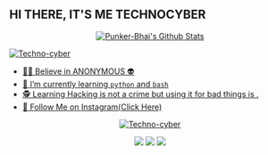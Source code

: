 ## HI THERE, IT'S ME TECHNOCYBER
<p align="center">
<!--  <img alt="profile pic" width="460px" src="https://avatars1.githubusercontent.com/Technocyber" /> -->
<!--  <img src="https://github-readme-stats.anuraghazra1.vercel.app/api/top-langs/?username=Techno-cyber&hide=ruby,perl&hide_border=true" /> -->

<a href="https://">
   <img alt="Punker-Bhai's Github Stats" src="https://github-readme-stats.vercel.app/api?username=Techno-cyber&show_icons=true&include_all_commits=true&hide_border=true"/></p>
<p>
   <img align="center" src="https://github-readme-streak-stats.herokuapp.com/?user=Techno-cyber&" alt="Techno-cyber" />
</p>

- 👨‍💻 Believe in ANONYMOUS 👽
- 📖 I’m currently learning `python` and `bash` 
- 🕵️ Learning Hacking is not a crime but using it for bad things is .
- 💬 Follow Me on [Instagram(Click Here)](https://instagram.com/Technocyber.sh)

<p align="center">
  <a href="https://github.com/Techno-cyber"><img title="Techno-cyber" src="https://github-readme-stats.vercel.app/api/top-langs/?username=Techno-cyber&layout=compact"></a>
</p>

<p align="center">
<a href="https://github.com/Techno-cyber/Blacky-Console"><img src="https://github-readme-stats.vercel.app/api/pin/?username=Techno-cyber&repo=Blacky-Console"></a>
<a href="https://github.com/Techno-cyber/Rstore-console"><img src="https://github-readme-stats.vercel.app/api/pin/?username=Techno-cyber&repo=Rstore-console"></a>
<a href="https://github.com/Techno-cyber/Deb-Dos"><img src="https://github-readme-stats.vercel.app/api/pin/?username=Techno-cyber&repo=Deb-Dos"></a>
</p>

<!--

Here are some ideas to get you started:


